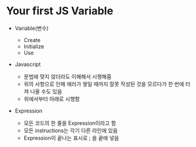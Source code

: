 # Your first JS Variable

- Variable(변수)

  - Create
  - Initialize
  - Use

- Javascript

  - 문법에 맞지 않더라도 이해해서 시행해줌
  - 위의 사항으로 인해 에러가 쌓일 때까지 잘못 작성된 것을 모르다가 한 번에 터져 나올 수도 있음
  - 위에서부터 아래로 시행함

- Expression
  - 모든 코드의 한 줄을 Expression이라고 함
  - 모든 instructions는 각기 다른 라인에 있음
  - Expression이 끝나는 표시로 ; 을 끝에 넣음
